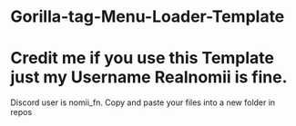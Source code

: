 # Gorilla-tag-Menu-Loader-Template




# Credit me if you use this Template just my Username Realnomii is fine. 


Discord user is nomii_fn.
Copy and paste your files into a new folder in repos
